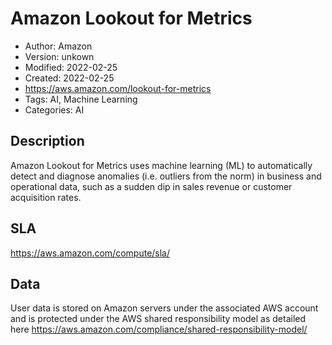 # Amazon Lookout for Metrics

* Author: Amazon
* Version: unkown
* Modified: 2022-02-25
* Created: 2022-02-25
* <https://aws.amazon.com/lookout-for-metrics>
* Tags: AI, Machine Learning
* Categories: AI

## Description

Amazon Lookout for Metrics uses machine learning (ML) to automatically detect and diagnose anomalies (i.e. outliers from the norm) in business and operational data, such as a sudden dip in sales revenue or customer acquisition rates.

## SLA

https://aws.amazon.com/compute/sla/

## Data

User data is stored on Amazon servers under the associated AWS account and is protected under the AWS shared responsibility model as detailed here https://aws.amazon.com/compliance/shared-responsibility-model/
